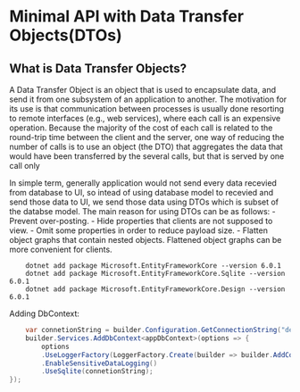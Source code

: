 # Minimal API with Data Transfer Objects(DTOs)

## What is Data Transfer Objects?

A Data Transfer Object is an object that is used to encapsulate data, and send it from one subsystem of an application to another.
The motivation for its use is that communication between processes is usually done resorting to remote interfaces (e.g., web services), where each call is an expensive operation. Because the majority of the cost of each call is related to the round-trip time between the client and the server, one way of reducing the number of calls is to use an object (the DTO) that aggregates the data that would have been transferred by the several calls, but that is served by one call only

In simple term, generally application would not send every data recevied from database to UI, so intead of using database model to recevied and send those data to UI, we send those data using DTOs which is subset of the databse model. The main reason for using DTOs can be as follows:
    - Prevent over-posting.
    - Hide properties that clients are not supposed to view.
    - Omit some properties in order to reduce payload size.
    - Flatten object graphs that contain nested objects. Flattened object graphs can be more convenient for clients.

```Console
    dotnet add package Microsoft.EntityFrameworkCore --version 6.0.1
    dotnet add package Microsoft.EntityFrameworkCore.Sqlite --version 6.0.1
    dotnet add package Microsoft.EntityFrameworkCore.Design --version 6.0.1
```

Adding DbContext:

```csharp
    var connetionString = builder.Configuration.GetConnectionString("default");
    builder.Services.AddDbContext<appDbContext>(options => {
        options
        .UseLoggerFactory(LoggerFactory.Create(builder => builder.AddConsole()))
        .EnableSensitiveDataLogging()
        .UseSqlite(connetionString);
});
```
